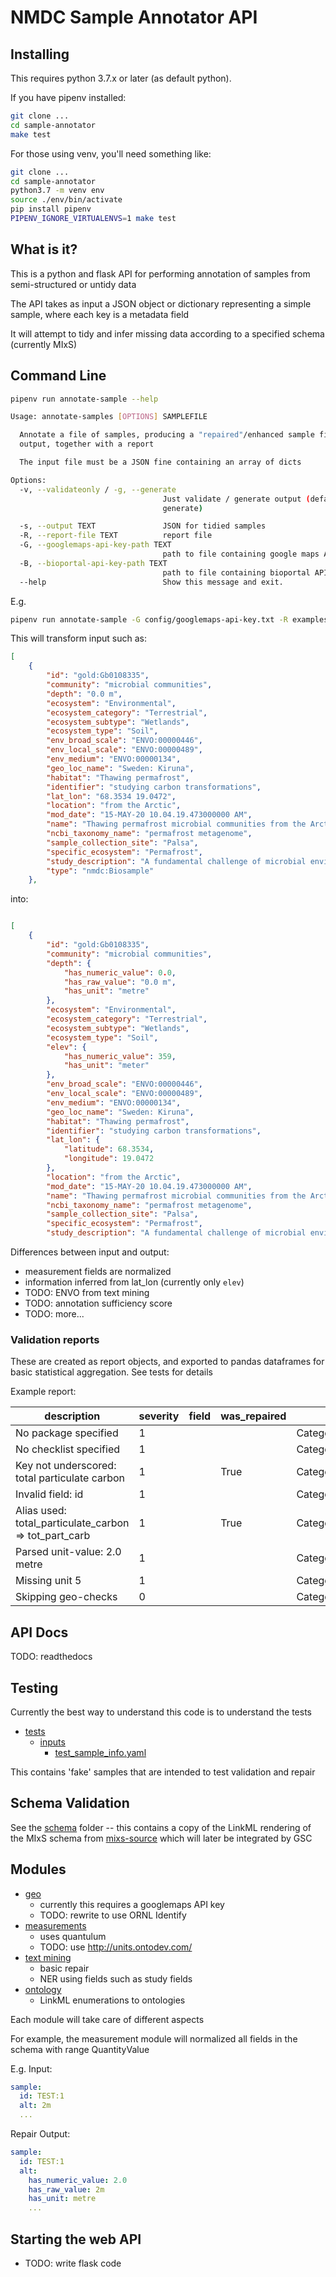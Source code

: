 # NMDC Sample Annotator API

## Installing

This requires python 3.7.x or later (as default python).

If you have pipenv installed:

```bash
git clone ...
cd sample-annotator
make test
```

For those using venv, you'll need something like:

```bash
git clone ...
cd sample-annotator
python3.7 -m venv env
source ./env/bin/activate
pip install pipenv
PIPENV_IGNORE_VIRTUALENVS=1 make test
```

## What is it?

This is a python and flask API for performing annotation of samples from semi-structured or untidy data

The API takes as input a JSON object or dictionary representing a simple sample, where each key is a metadata field

It will attempt to tidy and infer missing data according to a specified schema (currently MIxS)

## Command Line

```bash
pipenv run annotate-sample --help

Usage: annotate-samples [OPTIONS] SAMPLEFILE

  Annotate a file of samples, producing a "repaired"/enhanced sample file as
  output, together with a report

  The input file must be a JSON fine containing an array of dicts

Options:
  -v, --validateonly / -g, --generate
                                  Just validate / generate output (default:
                                  generate)

  -s, --output TEXT               JSON for tidied samples
  -R, --report-file TEXT          report file
  -G, --googlemaps-api-key-path TEXT
                                  path to file containing google maps API KEY
  -B, --bioportal-api-key-path TEXT
                                  path to file containing bioportal API KEY
  --help                          Show this message and exit.
```

E.g.

```bash
pipenv run annotate-sample -G config/googlemaps-api-key.txt -R examples/report.tsv examples/gold.json
```

This will transform input such as:

```json
[
    {
        "id": "gold:Gb0108335",
        "community": "microbial communities",
        "depth": "0.0 m",
        "ecosystem": "Environmental",
        "ecosystem_category": "Terrestrial",
        "ecosystem_subtype": "Wetlands",
        "ecosystem_type": "Soil",
        "env_broad_scale": "ENVO:00000446",
        "env_local_scale": "ENVO:00000489",
        "env_medium": "ENVO:00000134",
        "geo_loc_name": "Sweden: Kiruna",
        "habitat": "Thawing permafrost",
        "identifier": "studying carbon transformations",
        "lat_lon": "68.3534 19.0472",
        "location": "from the Arctic",
        "mod_date": "15-MAY-20 10.04.19.473000000 AM",
        "name": "Thawing permafrost microbial communities from the Arctic, studying carbon transformations - Permafrost 712P3D",
        "ncbi_taxonomy_name": "permafrost metagenome",
        "sample_collection_site": "Palsa",
        "specific_ecosystem": "Permafrost",
        "study_description": "A fundamental challenge of microbial environmental science is to understand how earth systems will respond to climate change. A parallel challenge in biology is to unverstand how information encoded in organismal genes manifests as biogeochemical processes at ecosystem-to-global scales. These grand challenges intersect in the need to understand the glocal carbon (C) cycle, which is both mediated by biological processes and a key driver of climate through the greenhouse gases carbon dioxide (CO2) and methane (CH4). A key aspect of these challenges is the C cycle implications of the predicted dramatic shrinkage in northern permafrost in the coming century.",
        "type": "nmdc:Biosample"
    },
```

into:

```json

[
    {
        "id": "gold:Gb0108335",
        "community": "microbial communities",
        "depth": {
            "has_numeric_value": 0.0,
            "has_raw_value": "0.0 m",
            "has_unit": "metre"
        },
        "ecosystem": "Environmental",
        "ecosystem_category": "Terrestrial",
        "ecosystem_subtype": "Wetlands",
        "ecosystem_type": "Soil",
        "elev": {
            "has_numeric_value": 359,
            "has_unit": "meter"
        },
        "env_broad_scale": "ENVO:00000446",
        "env_local_scale": "ENVO:00000489",
        "env_medium": "ENVO:00000134",
        "geo_loc_name": "Sweden: Kiruna",
        "habitat": "Thawing permafrost",
        "identifier": "studying carbon transformations",
        "lat_lon": {
            "latitude": 68.3534,
            "longitude": 19.0472
        },
        "location": "from the Arctic",
        "mod_date": "15-MAY-20 10.04.19.473000000 AM",
        "name": "Thawing permafrost microbial communities from the Arctic, studying carbon transformations - Permafrost 712P3D",
        "ncbi_taxonomy_name": "permafrost metagenome",
        "sample_collection_site": "Palsa",
        "specific_ecosystem": "Permafrost",
        "study_description": "A fundamental challenge of microbial environmental science is to understand how earth systems will respond to climate change. A parallel challenge in biology is to unverstand how information encoded in organismal genes manifests as biogeochemical processes at ecosystem-to-global scales. These grand challenges intersect in the need to understand the glocal carbon (C) cycle, which is both mediated by biological processes and a key driver of climate through the greenhouse gases carbon dioxide (CO2) and methane (CH4). A key aspect of these challenges is the C cycle implications of the predicted dramatic shrinkage in northern permafrost in the coming century.",

```

Differences between input and output:

 * measurement fields are normalized
 * information inferred from lat_lon (currently only `elev`)
 * TODO: ENVO from text mining
 * TODO: annotation sufficiency score
 * TODO: more...

### Validation reports

These are created as report objects, and exported to pandas dataframes for basic statistical aggregation.
See tests for details

Example report:

|description|severity|field|was_repaired|category|
|---|---|---|---|---|
|No package specified|1|||Category.MissingCore|
|No checklist specified|1|||Category.Unclassified|
|Key not underscored: total particulate carbon|1||True|Category.Unclassified|
|Invalid field: id|1|||Category.UnknownField|
|Alias used: total_particulate_carbon => tot_part_carb|1||True|Category.Unclassified|
|Parsed unit-value: 2.0 metre|1|||Category.Unclassified|
|Missing unit 5|1|||Category.Unclassified|
|Skipping geo-checks|0|||Category.Unclassified|


## API Docs

TODO: readthedocs

## Testing

Currently the best way to understand this code is to understand the tests

 * [tests](tests)
     * [inputs](tests/inputs)
         * [test_sample_info.yaml](tests/inputs/test_sample_info.yaml)
   
This contains 'fake' samples that are intended to test validation and repair

## Schema Validation

See the [schema](sample_annotator/model/schema/) folder --
this contains a copy of the LinkML rendering of the MIxS schema
from [mixs-source](https://github.com/cmungall/mixs-source) which will later be integrated by GSC

## Modules

 * [geo](sample_annotator/geolocation)
     - currently this requires a googlemaps API key
     - TODO: rewrite to use ORNL Identify
 * [measurements](sample_annotator/measurements)
     - uses quantulum
     - TODO: use http://units.ontodev.com/
 * [text mining](sample_annotator/text_mining)
     - basic repair
     - NER using fields such as study fields
 * [ontology](sample_annotator/ontology)
     - LinkML enumerations to ontologies


Each module will take care of different aspects

For example, the measurement module will normalized all fields in the schema with range QuantityValue

E.g. Input:

```yaml
sample:
  id: TEST:1
  alt: 2m
  ...
```

Repair Output:

```yaml
sample:
  id: TEST:1
  alt:
    has_numeric_value: 2.0
    has_raw_value: 2m
    has_unit: metre
    ...
```


## Starting the web API

 - TODO: write flask code
